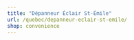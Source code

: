 ```yaml
---
title: "Dépanneur Éclair St-Émile"
url: /quebec/depanneur-eclair-st-emile/
shop: convenience
---
```

